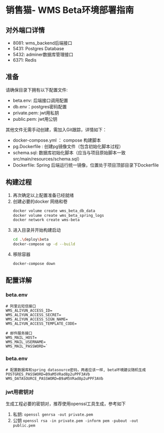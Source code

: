 # 销售猫- WMS Beta环境部署指南

## 对外端口详情
   - 8081: wms_backend后端接口
   - 5431: Postgres Database
   - 5432: adminer数据库管理接口
   - 6371: Redis

## 准备
请确保目录下拥有以下配置文件:
- beta.env: 后端接口调用配置
- db.env：postgres密码配置
- private.pem: jwt用私钥
- public.pem: jwt用公钥

其他文件无需手动创建，需加入Git跟踪，详情如下：
- docker-compose.yml ： compose 构建脚本
- pg.Dockerfile : 创建pg镜像文件（包含初始化脚本过程）
- schema.sql: 数据库初始化脚本（应当与项目原始脚本一致src/main/resources/schema.sql）
- Dockerfile: Spring 后端运行统一镜像，位置处于项目顶部目录下Dockerfile

## 构建过程
1. 再次确定以上配置准备已经就绪
2. 创建必要的docker 网络和卷
    ```bash
    docker volume create wms_beta_db_data
    docker volume create wms_beta_spring_logs
    docker network create wms-beta
    ```
3. 进入目录并开始构建启动
    ```bash
    cd .\deploy\beta
    docker-compose up -d --build 
    ```
4. 移除容器
   ```bash
   docker-compose down
    ```

## 配置详解
###  beta.env
    # 阿里云短信接口
    WMS_ALIYUN_ACCESS_ID=
    WMS_ALIYUN_ACCESS_SECRET=
    WMS_ALIYUN_ACCESS_SIGN_NAME=
    WMS_ALIYUN_ACCESS_TEMPLATE_CODE=
    
    # 邮件服务接口
    WMS_MAIL_HOST=
    WMS_MAIL_USERNAME=
    WMS_MAIL_PASSWORD=`

###  beta.env
    # 配置数据库和spring datasource密码，两者应该一样, beta环境建议随机生成
    POSTGRES_PASSWORD=B9aM5VRad8p2uPPF3AVb
    WMS_DATASOURCE_PASSWORD=B9aM5VRad8p2uPPF3AVb

### jwt用密钥对
生成工程必要的密钥对，推荐使用openssl工具生成，参考如下
1. 私钥: `openssl genrsa -out private.pem`
2. 公钥 `openssl rsa -in private.pem -inform pem -pubout -out public.pem`
